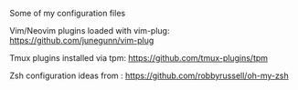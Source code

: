 Some of my configuration files

Vim/Neovim plugins loaded with vim-plug: https://github.com/junegunn/vim-plug

Tmux plugins installed via tpm: https://github.com/tmux-plugins/tpm

Zsh configuration ideas from : https://github.com/robbyrussell/oh-my-zsh

